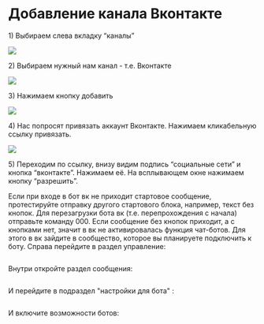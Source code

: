 # Добавление канала Вконтакте

1\) Выбираем слева вкладку “каналы”&#x20;

![](../../.gitbook/assets/в1.png)

2\) Выбираем нужный нам канал - т.е. Вконтакте&#x20;

![](../../.gitbook/assets/в2.png)

3\) Нажимаем кнопку добавить

![](../../.gitbook/assets/в3.png)

4\) Нас попросят привязать аккаунт Вконтакте. Нажимаем кликабельную ссылку привязать.&#x20;

![](../../.gitbook/assets/в4.png)

5\) Переходим по ссылку, внизу видим подпись “социальные сети” и кнопка “вконтакте”. Нажимаем её. На всплывающем окне нажимаем кнопку “разрешить”.

Если при входе в бот вк не приходит стартовое сообщение, протестируйте отправку другого стартового блока, например, текст без кнопок. Для перезагрузки бота вк (т.е. перепрохождения с начала) отправьте команду 000. Если сообщение без кнопок приходит, а с кнопками нет, значит в вк не активировалась функция чат-ботов. Для этого в вк зайдите в сообщество, которое вы планируете подключить к боту. Справа перейдите в раздел управление:

<figure><img src="../../.gitbook/assets/г11.jpg" alt=""><figcaption></figcaption></figure>

Внутри откройте раздел сообщения:

<figure><img src="../../.gitbook/assets/г2.jpg" alt=""><figcaption></figcaption></figure>

И перейдите в подраздел "настройки  для бота" :

<figure><img src="../../.gitbook/assets/г3.jpg" alt=""><figcaption></figcaption></figure>

И включите возможности ботов:

<figure><img src="../../.gitbook/assets/г4.jpg" alt=""><figcaption></figcaption></figure>
